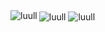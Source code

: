 <!--
**luull/luull** is a ✨ _special_ ✨ repository because its `README.md` (this file) appears on your GitHub profile.

Here are some ideas to get you started:

- 🔭 I’m currently working on ...
- 🌱 I’m currently learning ...
- 👯 I’m looking to collaborate on ...
- 🤔 I’m looking for help with ...
- 💬 Ask me about ...
- 📫 How to reach me: ...
- 😄 Pronouns: ...
- ⚡ Fun fact: ...
-->
<img align="left" src="https://github-readme-stats.vercel.app/api/top-langs?username=luull&show_icons=true&locale=en&layout=compact" alt="luull" />

<img align="center" src="https://github-readme-stats.vercel.app/api?username=luull&show_icons=true&locale=en" alt="luull" />

<img align="center" src="https://github-readme-streak-stats.herokuapp.com/?user=luull&" alt="luull" />
